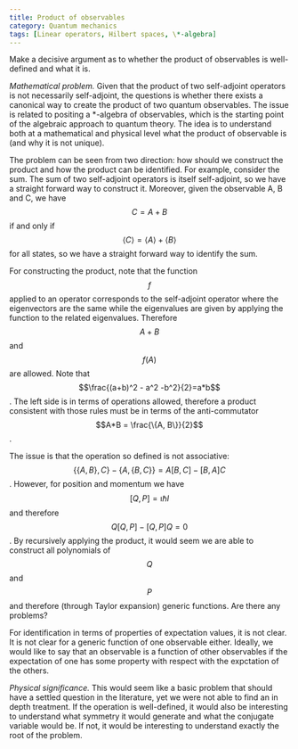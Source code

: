 ```yaml
---
title: Product of observables
category: Quantum mechanics
tags: [Linear operators, Hilbert spaces, \*-algebra]
---
```

Make a decisive argument as to whether the product of observables is well-defined and what it is.

*Mathematical problem.* Given that the product of two self-adjoint operators is not necessarily self-adjoint,
the questions is whether there exists a canonical way to create the product of two quantum observables. The
issue is related to positing a *-algebra of observables, which is the starting point
of the algebraic approach to quantum theory. The idea is to understand both at a mathematical
and physical level what the product of observable is (and why it is not unique).

The problem can be seen from two direction: how should we construct the product and how the product
can be identified. For example, consider the sum. The sum of two self-adjoint operators is itself self-adjoint,
so we have a straight forward way to construct it. Moreover, given the observable A, B and C,
we have $$C=A+B$$ if and only if $$\langle C \rangle = \langle A \rangle + \langle B \rangle$$
for all states, so we have a straight forward way to identify the sum.

For constructing the product, note that the function $$f$$ applied to an operator corresponds to the self-adjoint
operator where
the eigenvectors are the same while the eigenvalues are given by applying the function
to the related eigenvalues. Therefore $$A+B$$ and $$f(A)$$ are allowed. Note that $$\frac{(a+b)^2 - a^2 -b^2}{2}=a*b$$. The left side is in terms of operations
allowed, therefore a product consistent with those rules must be in terms of the anti-commutator
$$A*B = \frac{\{A, B\}}{2}$$.

The issue is that the operation so defined is not associative: $$\{\{A, B\}, C\} - \{A, \{B, C\}\} = A [ B, C ] - [B, A] C$$.
However, for position and momentum we have $$[Q, P] = \imath \hbar I$$ and therefore $$Q [Q, P] - [Q, P] Q = 0$$.
By recursively applying the product, it would seem we are able to construct all polynomials of $$Q$$ and $$P$$
and therefore (through Taylor expansion) generic functions. Are there any problems?

For identification in terms of properties of expectation values, it is not clear. It is not clear
for a generic function of one observable either. Ideally, we would like to say that
an observable is a function of other observables if the expectation of one
has some property with respect with the expctation of the others.

*Physical significance.* This would seem like a basic problem that should have a
settled question in the literature, yet we were not able to find an in depth
treatment. If the operation is well-defined, it would also be interesting to understand what symmetry it would generate
and what the conjugate variable would be. If not, it would be interesting to understand exactly the root of the problem.

